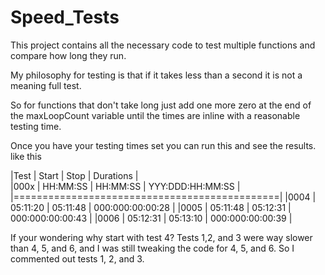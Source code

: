 # Speed_Tests

This project contains all the necessary code to test 
multiple functions and compare how long they run.

My philosophy for testing is that if it takes 
less than a second it is not a meaning full test.

So for functions that don't take long just add one more 
zero at the end of the maxLoopCount variable until the 
times are inline with a reasonable testing time.

Once you have your testing times set you can run this
and see the results. like this


|Test | Start    | Stop     | Durations        |        
|000x | HH:MM:SS | HH:MM:SS | YYY:DDD:HH:MM:SS |
|==============================================|
|0004 | 05:11:20 | 05:11:48 | 000:000:00:00:28 |
|0005 | 05:11:48 | 05:12:31 | 000:000:00:00:43 |
|0006 | 05:12:31 | 05:13:10 | 000:000:00:00:39 |

If your wondering why start with test 4?
Tests 1,2, and 3 were way slower than 4, 5, and 6,
and I was still tweaking the code for 4, 5, and 6.
So I commented out tests 1, 2, and 3.

 
